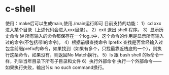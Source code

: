 # c-shell
使用：make后可以生成main,使用./main运行即可
目前支持的功能：
1）cd xxx 
进入某个目录（上述代码会进入xxx目录）。 
2）exit 退出 shell 程序。 
3）显示历史命令  !# 所有输入的命令都保存在一个log_t中，这个命令的作用是显示所有输入过的命令(不包括带!的命令)。
4）根据前缀查找命令 !prefix 查找是否曾经输入过包含前缀prefix的命令，如果找到（如果有多个，只找最靠近栈底的一个），则执行这条命令，如果没有，则返回No Match换行。
5）ls 跟 bash shell 的ls命令一样，列举当年目录下所有子目录和文件
6）执行外部命令 执行一个外部命令——如果执行失败，输出%s: no such command换行。
